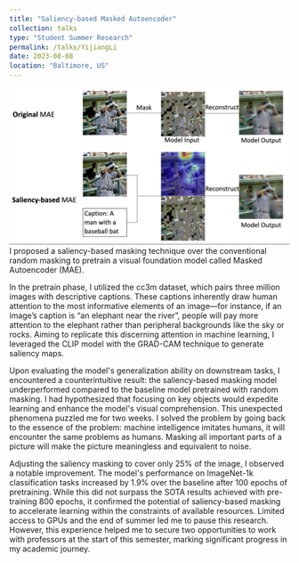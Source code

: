 ```yaml
---
title: "Saliency-based Masked Autoencoder"
collection: talks
type: "Student Summer Research"
permalink: /talks/YijiangLi
date: 2023-08-08
location: "Baltimore, US"
---
```


![Alt text for image](/images/MAE.png)
I proposed a saliency-based masking technique over the conventional random masking to pretrain a visual foundation model called Masked Autoencoder (MAE). 

In the pretrain phase, I utilized the cc3m dataset, which pairs three million images with descriptive captions. These captions inherently draw human attention to the most informative elements of an image—for instance, if an image’s caption is “an elephant near the river”, people will pay more attention to the elephant rather than peripheral backgrounds like the sky or rocks. Aiming to replicate this discerning attention in machine learning, I leveraged the CLIP model with the GRAD-CAM technique to generate saliency maps.

Upon evaluating the model's generalization ability on downstream tasks, I encountered a counterintuitive result: the saliency-based masking model underperformed compared to the baseline model pretrained with random masking. I had hypothesized that focusing on key objects would expedite learning and enhance the model's visual comprehension. This unexpected phenomena puzzled me for two weeks. I solved the problem by going back to the essence of the problem: machine intelligence imitates humans, it will encounter the same problems as humans. Masking all important parts of a picture will make the picture meaningless and equivalent to noise.

Adjusting the saliency masking to cover only 25% of the image, I observed a notable improvement. The model's performance on ImageNet-1k classification tasks increased by 1.9% over the baseline after 100 epochs of pretraining. While this did not surpass the SOTA results achieved with pre-training 800 epochs, it confirmed the potential of saliency-based masking to accelerate learning within the constraints of available resources. Limited access to GPUs and the end of summer led me to pause this research. However, this experience helped me to secure two opportunities to work with professors at the start of this semester, marking significant progress in my academic journey.


